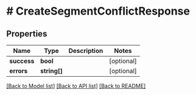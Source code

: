 # # CreateSegmentConflictResponse

## Properties

Name | Type | Description | Notes
------------ | ------------- | ------------- | -------------
**success** | **bool** |  | [optional]
**errors** | **string[]** |  | [optional]

[[Back to Model list]](../../README.md#models) [[Back to API list]](../../README.md#endpoints) [[Back to README]](../../README.md)
